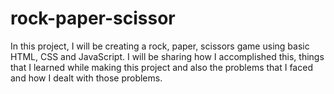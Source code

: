 # rock-paper-scissor
In this project, I will be creating a rock, paper, scissors game using basic HTML, CSS and JavaScript.
I will be sharing how I accomplished this, things that I learned while making this project and also the problems
that I faced and how I dealt with those problems.